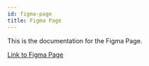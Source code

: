 ```yaml
---
id: figma-page
title: Figma Page
---
```


This is the documentation for the Figma Page.

[Link to Figma Page](/FigmaPage)


